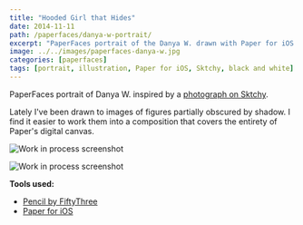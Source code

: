 ```yaml
---
title: "Hooded Girl that Hides"
date: 2014-11-11
path: /paperfaces/danya-w-portrait/
excerpt: "PaperFaces portrait of the Danya W. drawn with Paper for iOS on an iPad."
image: ../../images/paperfaces-danya-w.jpg
categories: [paperfaces]
tags: [portrait, illustration, Paper for iOS, Sktchy, black and white]
---
```


PaperFaces portrait of Danya W. inspired by a [photograph on Sktchy](https://sktchy.com/NjZR3H).

Lately I've been drawn to images of figures partially obscured by shadow. I find it easier to work them into a composition that covers the entirety of Paper's digital canvas.

![Work in process screenshot](../../images/paperfaces-danya-w-process-1-lg.jpg)

![Work in process screenshot](../../images/paperfaces-danya-w-process-2-lg.jpg)

**Tools used:**

- [Pencil by FiftyThree](https://amzn.to/35tCkJW)
- [Paper for iOS](https://paper.bywetransfer.com/)
